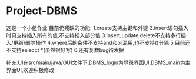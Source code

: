 # Project-DBMS
这是一个小组作业
目前仍残缺的功能:
1.create支持主键和外键
2.insert语句插入时只支持插入所有的值,不支持插入部分值
3.insert,update,delete不支持多行插入/更新/删除操作
4.where后的条件不支持and和or混用,也不支持()分隔
5.目前还不支持selecct *(虽然很好写)
6.还有复数bug待发掘


补充:UI在src/main/java/GUI文件下,DBMS_login为登录界面UI,DBMS_main为主界面UI,欢迎积极修改
